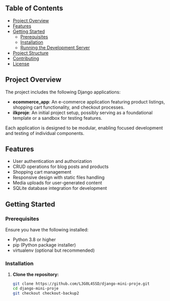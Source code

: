


## Table of Contents

- [Project Overview](#project-overview)
- [Features](#features)
- [Getting Started](#getting-started)
  - [Prerequisites](#prerequisites)
  - [Installation](#installation)
  - [Running the Development Server](#running-the-development-server)
- [Project Structure](#project-structure)
- [Contributing](#contributing)
- [License](#license)

## Project Overview

The project includes the following Django applications:

- **ecommerce_app**: An e-commerce application featuring product listings, shopping cart functionality, and checkout processes.
- **ilkproje**: An initial project setup, possibly serving as a foundational template or a sandbox for testing features.

Each application is designed to be modular, enabling focused development and testing of individual components.

## Features

- User authentication and authorization
- CRUD operations for blog posts and products
- Shopping cart management
- Responsive design with static files handling
- Media uploads for user-generated content
- SQLite database integration for development

## Getting Started

### Prerequisites

Ensure you have the following installed:

- Python 3.8 or higher
- pip (Python package installer)
- virtualenv (optional but recommended)

### Installation

1. **Clone the repository:**

   ```bash
   git clone https://github.com/L3G0L4SSD/django-mini-proje.git
   cd django-mini-proje
   git checkout checkout-backup2
